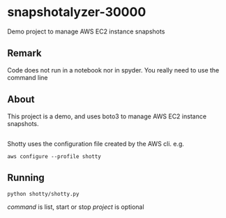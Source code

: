 # snapshotalyzer-30000

Demo project to manage AWS EC2 instance snapshots

## Remark 

Code does not run in a notebook nor in spyder. 
You really need to use the command line

## About

This project is a demo, and uses boto3 to manage 
AWS EC2 instance snapshots.

##

Shotty uses the configuration file created by the AWS cli. e.g.

`aws configure --profile shotty`

## Running

`python shotty/shotty.py`

*command* is list, start or stop
*project* is optional
